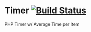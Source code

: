 # Timer [![Build Status](https://travis-ci.org/cmmarslender/timer.svg?branch=master)](https://travis-ci.org/cmmarslender/timer)
PHP Timer w/ Average Time per Item
